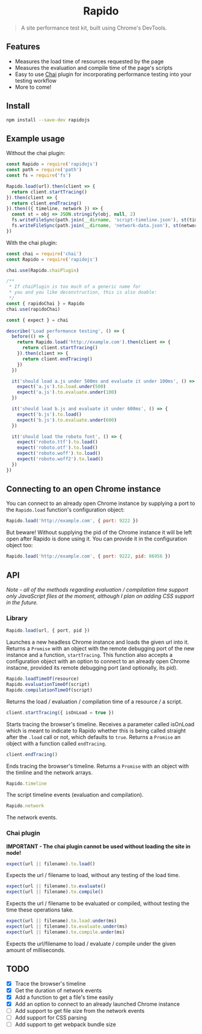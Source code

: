 <h1 align="center">
  Rapido
</h1>

> A site performance test kit, built using Chrome's DevTools.

## Features
 - Measures the load time of resources requested by the page
 - Measures the evaluation and compile time of the page's scripts
 - Easy to use [Chai](http://chaijs.com) plugin for incorporating performance testing into your testing workflow
 - More to come!

## Install
```bash
npm install --save-dev rapidojs
```

## Example usage
Without the chai plugin:
```javascript
const Rapido = require('rapidojs')
const path = require('path')
const fs = require('fs')

Rapido.load(url).then(client => {
  return client.startTracing()
}).then(client => {
  return client.endTracing()
}).then(({ timeline, network }) => {
  const st = obj => JSON.stringify(obj, null, 2)
  fs.writeFileSync(path.join(__dirname, 'script-timeline.json'), st(timeline))
  fs.writeFileSync(path.join(__dirname, 'network-data.json'), st(network))
})
```

With the chai plugin:
```javascript
const chai = require('chai')
const Rapido = require('rapidojs')

chai.use(Rapido.chaiPlugin)

/**
 * If chaiPlugin is too much of a generic name for
 * you and you like deconstruction, this is also doable:
 */
const { rapidoChai } = Rapido
chai.use(rapidoChai)

const { expect } = chai

describe('Load performance testing', () => {
  before(() => {
    return Rapido.load('http://example.com').then(client => {
      return client.startTracing()
    }).then(client => {
      return client.endTracing()
    })
  })

  it('should load a.js under 500ms and evaluate it under 100ms', () => {
    expect('a.js').to.load.under(500)
    expect('a.js').to.evaluate.under(100)
  })

  it('should load b.js and evaluate it under 600ms', () => {
    expect('b.js').to.load()
    expect('b.js').to.evaluate.under(600)
  })

  it('should load the roboto font', () => {
    expect('roboto.ttf').to.load()
    expect('roboto.otf').to.load()
    expect('roboto.woff').to.load()
    expect('roboto.woff2').to.load()
  })
})
```

## Connecting to an open Chrome instance
You can connect to an already open Chrome instance by supplying a port to the `Rapido.load` function's configuration object:
```javascript
Rapido.load('http://example.com', { port: 9222 })
```
But beware! Without supplying the pid of the Chrome instance it will be left open after Rapido is done using it. You can provide it in the configuration object too:
```javascript
Rapido.load('http://example.com', { port: 9222, pid: 86956 })
```

## API
*Note - all of the methods regarding evaluation / compilation time support only JavaScript files at the moment, although I plan on adding CSS support in the future.*
### Library
```js
Rapido.load(url, { port, pid })
```
Launches a new headless Chrome instance and loads the given url into it. Returns a `Promise` with an object with the remote debugging port of the new instance and a function, `startTracing`. This function also accepts a configuration object with an option to connect to an already open Chrome instacne, provided its remote debugging port (and optionally, its pid).

```js
Rapido.loadTimeOf(resource)
Rapido.evaluationTimeOf(script)
Rapido.compilationTimeOf(script)
```
Returns the load / evaluation / compilation time of a resource / a script.

```js
client.startTracing({ isOnLoad = true })
```
Starts tracing the browser's timeline. Receives a parameter called isOnLoad which is meant to indicate to Rapido whether this is being called straight after the `.load` call or not, which defaults to `true`. Returns a `Promise` an object with a function called `endTracing`.

```js
client.endTracing()
```
Ends tracing the browser's timeline. Returns a `Promise` with an object with the timline and the network arrays.

```js
Rapido.timeline
```
The script timeline events (evaluation and compilation).

```js
Rapido.network
```
The network events.

### Chai plugin
**IMPORTANT - The chai plugin cannot be used without loading the site in node!**
```js
expect(url || filename).to.load()
```
Expects the url / filename to load, without any testing of the load time.

```js
expect(url || filename).to.evaluate()
expect(url || filename).to.compile()
```
Expects the url / filename to be evaluated or compiled, without testing the time these operations take.<br />

```js
expect(url || filename).to.load.under(ms)
expect(url || filename).to.evaluate.under(ms)
expect(url || filename).to.compile.under(ms)
```
Expects the url/filename to load / evaluate / compile under the given amount of milliseconds.

## TODO
 - [x] Trace the browser's timeline
 - [x] Get the duration of network events
 - [x] Add a function to get a file's time easily
 - [x] Add an option to connect to an already launched Chrome instance
 - [ ] Add support to get file size from the network events
 - [ ] Add support for CSS parsing
 - [ ] Add support to get webpack bundle size
